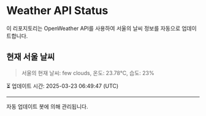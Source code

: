 
# Weather API Status

이 리포지토리는 OpenWeather API를 사용하여 서울의 날씨 정보를 자동으로 업데이트합니다.

## 현재 서울 날씨
> 서울의 현재 날씨: few clouds, 온도: 23.78°C, 습도: 23%

⏳ 업데이트 시간: 2025-03-23 06:49:47 (UTC)

---
자동 업데이트 봇에 의해 관리됩니다.
